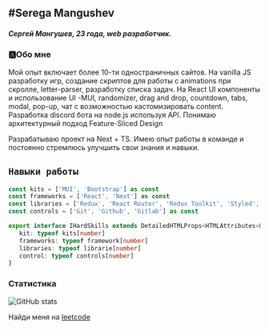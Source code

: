 ## #Serega Mangushev
   
##### Сергей Мангушев, 23 года, web разработчик.

### 🅰Обо мне
Мой опыт включает более 10-ти одностраничных сайтов. На vanilla JS разработку игр, создание скриптов для работы с animations при скролле, letter-parser, разработку списка задач. На React UI компоненты и использование UI -MUI, randomizer, drag and drop, countdown, tabs, modal, pop-up, чат с возможностью кастомизировать content. Разработка discord бота на node.js используя API. Понимаю архитектурный подход Feature-Sliced Design

Разрабатываю проект на Next + TS. Имею опыт работы в команде и постоянно стремлюсь улучшить свои знания и навыки.

`Навыки работы`
--
```ts
const kits = ['MUI', 'Bootstrap'] as const
const frameworks = ['React', 'Next'] as const
const libraries = ['Redux', 'React Router', 'Redux Toolkit', 'Styled', 'Luxon', 'React Transition Group'] as const
const controls = ['Git', 'Github', 'Gitlab'] as const

export interface IHardSkills extends DetailedHTMLProps<HTMLAttributes<HTMLParagraphElement>, HTMLParagraphElement> {
   kit: typeof kits[number]
   frameworks: typeof framework[number]
   libraries: typeof librarie[number]
   control: typeof controls[number]
}
```
[vk]: https://vk.com/id269791339 
[code]: https://github.com/Binatik/Code

### Статистика

![GitHub stats](https://github-readme-stats.vercel.app/api?username=Binatik&show_icons=true&theme=radical)  

Найди меня на [leetcode](https://leetcode.com/Binatik/)
